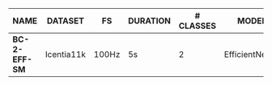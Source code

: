 | NAME            | DATASET    | FS    | DURATION | # CLASSES | MODEL          | PARAMS | FLOPS   | METRIC   |
| --------------- | ---------- | ----- | -------- | --------- | -------------- | ------ | ------- | -------- |
| __BC-2-EFF-SM__ | Icentia11k | 100Hz | 5s       | 2         | EfficientNetV2 | 28K    | 1.8M    | 97.7% F1 |
